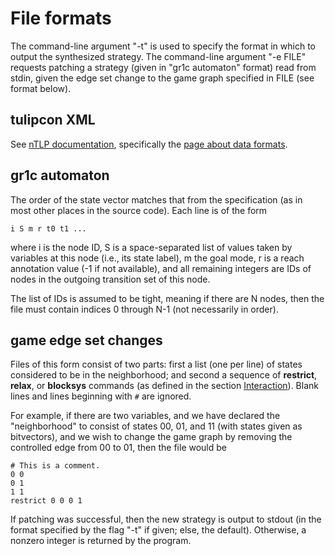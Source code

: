 File formats
============

The command-line argument "-t" is used to specify the format in which to output
the synthesized strategy.  The command-line argument "-e FILE" requests patching
a strategy (given in "gr1c automaton" format) read from stdin, given the edge
set change to the game graph specified in FILE (see format below).


tulipcon XML
------------

See [nTLP documentation](http://slivingston.github.io/nTLP/doc/), specifically
the [page about data
formats](http://slivingston.github.io/nTLP/doc/data_formats.html#tulipcon-xml).


gr1c automaton
--------------

The order of the state vector matches that from the specification (as in most
other places in the source code).  Each line is of the form

    i S m r t0 t1 ...

where i is the node ID, S is a space-separated list of values taken by variables
at this node (i.e., its state label), m the goal mode, r is a reach annotation
value (-1 if not available), and all remaining integers are IDs of nodes in the
outgoing transition set of this node.

The list of IDs is assumed to be tight, meaning if there are N nodes, then the
file must contain indices 0 through N-1 (not necessarily in order).


game edge set changes
---------------------

Files of this form consist of two parts: first a list (one per line) of states
considered to be in the neighborhood; and second a sequence of **restrict**,
**relax**, or **blocksys** commands (as defined in the section
[Interaction](md_interaction.html)). Blank lines and lines beginning with ``#``
are ignored.

For example, if there are two variables, and we have declared the "neighborhood"
to consist of states 00, 01, and 11 (with states given as bitvectors), and we
wish to change the game graph by removing the controlled edge from 00 to 01,
then the file would be

    # This is a comment.
    0 0
    0 1
    1 1
    restrict 0 0 0 1

If patching was successful, then the new strategy is output to stdout (in the
format specified by the flag "-t" if given; else, the default). Otherwise, a
nonzero integer is returned by the program.
